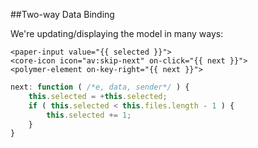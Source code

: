 ##Two-way Data Binding

We're updating/displaying the model in many ways:
 
```markup
<paper-input value="{{ selected }}">
<core-icon icon="av:skip-next" on-click="{{ next }}">
<polymer-element on-key-right="{{ next }}">
```

```javascript
next: function ( /*e, data, sender*/ ) {
    this.selected = +this.selected;
    if ( this.selected < this.files.length - 1 ) {
        this.selected += 1;
    }
}
```

<a class="docs" target="_blank" href="http://www.polymer-project.org/docs/polymer/databinding.html"></a>
